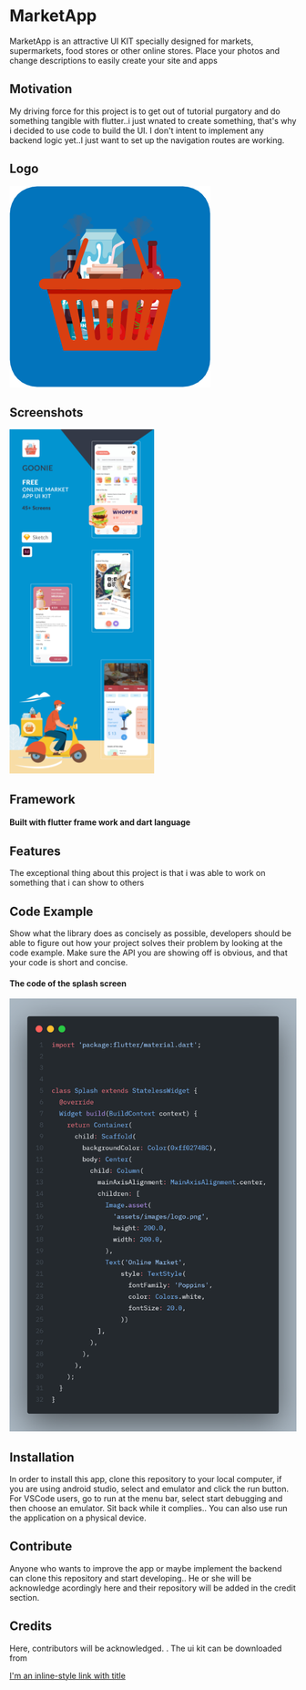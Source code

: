 # MarketApp

MarketApp is an attractive UI KIT specially designed for markets, supermarkets, food stores or other online stores. Place your photos and change descriptions to easily create your site and apps

## Motivation

My driving force for this project is to get out of tutorial purgatory and do something tangible with flutter..i just wnated to create something, that's why i decided to use code to build the UI. I don't intent to implement any backend logic yet..I just want to set up the navigation routes are working.

## Logo

![app-logo](/assets/images/logo.png)

## Screenshots

![Cover](/assets/general-overview.png)

## Framework

#### Built with flutter frame work and dart language

## Features

The exceptional thing about this project is that i was able to work on something that i can show to others

## Code Example

Show what the library does as concisely as possible, developers should be able to figure out how your project solves their problem by looking at the code example. Make sure the API you are showing off is obvious, and that your code is short and concise.

#### The code of the splash screen

![code-sample](/assets/code-sample.png)

## Installation

In order to install this app, clone this repository to your local computer, if you are using android studio, select and emulator and click the run button. For VSCode users, go to run at the menu bar, select start debugging and then choose an emulator. Sit back while it complies.. You can also use run the application on a physical device.

## Contribute

Anyone who wants to improve the app or maybe implement the backend can clone this repository and start developing.. He or she will be acknowledge acordingly here and their repository will be added in the credit section.

## Credits

Here, contributors will be acknowledged. .
The ui kit can be downloaded from

[I'm an inline-style link with title](https://www.uistore.design/items/goonie-online-market-ui-kit-for-adobe-xd-and-sketch/ "Download the UI kit that was implemented here")
